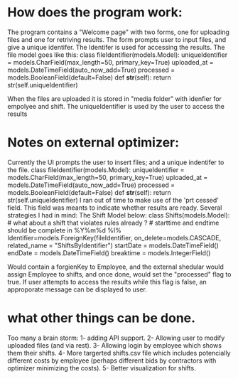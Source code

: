 # How does the program work:
The program contains a "Welcome page" with two forms, one for uploading files and one for retriving results. The form prompts user to input files, and give a unique identifer. The Identifer is used for accessing the results. The file model goes like this:
class fileIdentifier(models.Model):
    uniqueIdentifier = models.CharField(max_length=50, primary_key=True)
    uploaded_at = models.DateTimeField(auto_now_add=True)
    processed = models.BooleanField(default=False)
    def __str__(self):
        return str(self.uniqueIdentifier)

When the files are uploaded it is stored in "media folder" with idenfier for empolyee and shift. The uniqueIdentifier is used by the user to access the results


# Notes on external optimizer:
Currently the UI prompts the user to insert files; and a unique indentifer to the file.
class fileIdentifier(models.Model):
    uniqueIdentifier = models.CharField(max_length=50, primary_key=True)
    uploaded_at = models.DateTimeField(auto_now_add=True)
    processed = models.BooleanField(default=False)
    def __str__(self):
        return str(self.uniqueIdentifier)
I ran out of time to make use of the 'prt cessed' field. This field was meants to indicate whether results are ready.
Several strategies I had in mind:
The Shift Model below:
class Shifts(models.Model):
    # what about a shift that violates rules already ?
    # starttime and endtime should be complete in %Y%m%d %I%
    Identifier=models.ForeignKey(fileIdentifier, on_delete=models.CASCADE, related_name = "ShiftsByIdentifier")
    startDate = models.DateTimeField()
    endDate = models.DateTimeField()
    breaktime = models.IntegerField()

Would contain a forgienKey to Employee, and the external shedular would assign Employee to shifts, and once done, would set the "processed" flag to true. If user attempts to access the results while this flag is false, an approporate message can be displayed to user.

# what other things can be done.
Too many a brain storm:
1- adding API support.
2- Allowing user to modify uploaded files (and via rest).
3- Allowing login by employee which shows them their shifts.
4- More targerted shifts.csv file which includes potencially different costs by employee (perhaps different bids by contractors with optimizer minimizing the costs).
5- Better visualization for shifts.
